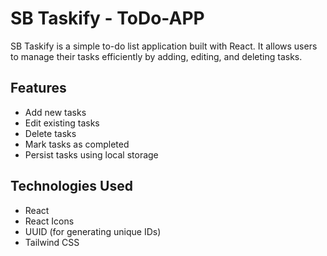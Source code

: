 # SB Taskify - ToDo-APP

SB Taskify is a simple to-do list application built with React. It allows users to manage their tasks efficiently by adding, editing, and deleting tasks.

## Features
- Add new tasks
- Edit existing tasks
- Delete tasks
- Mark tasks as completed
- Persist tasks using local storage

## Technologies Used
- React
- React Icons
- UUID (for generating unique IDs)
- Tailwind CSS

